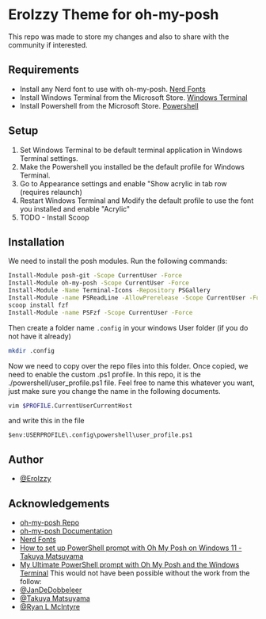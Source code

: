 
# EroIzzy Theme for oh-my-posh

This repo was made to store my changes and also to share with the community if interested.


## Requirements

* Install any Nerd font to use with oh-my-posh. [Nerd Fonts](https://www.nerdfonts.com/)
* Install Windows Terminal from the Microsoft Store. [Windows Terminal](https://www.microsoft.com/store/productId/9N0DX20HK701)
* Install Powershell from the Microsoft Store. [Powershell](https://www.microsoft.com/store/productId/9MZ1SNWT0N5D)
## Setup

1. Set Windows Terminal to be default terminal application in Windows Terminal settings.
2. Make the Powershell you installed be the default profile for Windows Terminal.
3. Go to Appearance settings and enable "Show acrylic in tab row (requires relaunch)
4. Restart Windows Terminal and Modify the default profile to use the font you installed and enable "Acrylic"
5. TODO - Install Scoop
## Installation

We need to install the posh modules. Run the following commands:
```bash
Install-Module posh-git -Scope CurrentUser -Force
Install-Module oh-my-posh -Scope CurrentUser -Force
Install-Module -Name Terminal-Icons -Repository PSGallery
Install-Module -name PSReadLine -AllowPrerelease -Scope CurrentUser -Force -SkipPublisherCheck
scoop install fzf
Install-Module -name PSFzf -Scope CurrentUser -Force
```

Then create a folder name `.config` in your windows User folder (if you do not have it already) 

```bash
mkdir .config
```

Now we need to copy over the repo files into this folder. Once copied, we need to enable the custom .ps1 profile. In this repo, it is the ./powershell/user_profile.ps1 file. Feel free to name this whatever you want, just make sure you change the name in the following documents.

```bash
vim $PROFILE.CurrentUserCurrentHost
```
and write this in the file
```
$env:USERPROFILE\.config\powershell\user_profile.ps1
```

    
## Author

- [@EroIzzy](https://github.com/eroizzy)


## Acknowledgements
 - [oh-my-posh Repo](https://github.com/JanDeDobbeleer/oh-my-posh)
 - [oh-my-posh Documentation](https://ohmyposh.dev/)
 - [Nerd Fonts](https://www.nerdfonts.com/)
 - [How to set up PowerShell prompt with Oh My Posh on Windows 11 - Takuya Matsuyama](https://www.youtube.com/watch?v=5-aK2_WwrmM)
 - [My Ultimate PowerShell prompt with Oh My Posh and the Windows Terminal](https://www.hanselman.com/blog/my-ultimate-powershell-prompt-with-oh-my-posh-and-the-windows-terminal)
 This would not have been possible without the work from the follow:
- [@JanDeDobbeleer](https://github.com/JanDeDobbeleer)
- [@Takuya Matsuyama](https://github.com/craftzdog)
- [@Ryan L McIntyre](https://github.com/ryanoasis)